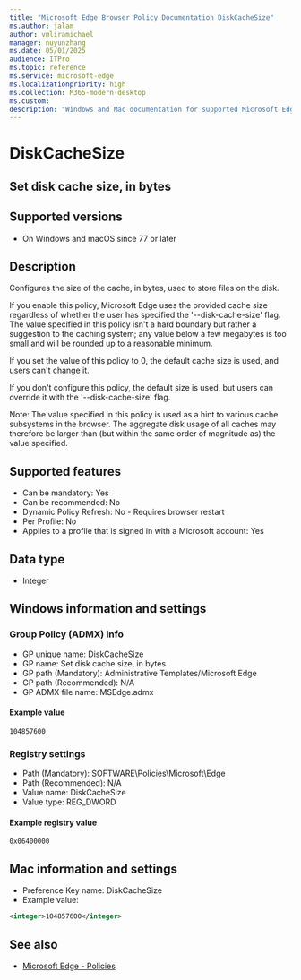 ```yaml
---
title: "Microsoft Edge Browser Policy Documentation DiskCacheSize"
ms.author: jalam
author: vmliramichael
manager: nuyunzhang
ms.date: 05/01/2025
audience: ITPro
ms.topic: reference
ms.service: microsoft-edge
ms.localizationpriority: high
ms.collection: M365-modern-desktop
ms.custom:
description: "Windows and Mac documentation for supported Microsoft Edge Browser policy: Set disk cache size, in bytes"
---
```


<!--THIS FILE IS AUTOMATICALLY GENERATED. MANUAL CHANGES WILL BE OVERWRITTEN.-->
<!--Please contact the Microsoft Edge Manageability team with any questions.-->

# DiskCacheSize

## Set disk cache size, in bytes


## Supported versions

- On Windows and macOS since 77 or later

## Description

Configures the size of the cache, in bytes, used to store files on the disk.

If you enable this policy, Microsoft Edge uses the provided cache size regardless of whether the user has specified the '--disk-cache-size' flag. The value specified in this policy isn't a hard boundary but rather a suggestion to the caching system; any value below a few megabytes is too small and will be rounded up to a reasonable minimum.

If you set the value of this policy to 0, the default cache size is used, and users can't change it.

If you don't configure this policy, the default size is used, but users can override it with the '--disk-cache-size' flag.

Note: The value specified in this policy is used as a hint to various cache subsystems in the browser. The aggregate disk usage of all caches may therefore be larger than (but within the same order of magnitude as) the value specified.

## Supported features

- Can be mandatory: Yes
- Can be recommended: No
- Dynamic Policy Refresh: No - Requires browser restart
- Per Profile: No
- Applies to a profile that is signed in with a Microsoft account: Yes

## Data type

- Integer

## Windows information and settings

### Group Policy (ADMX) info

- GP unique name: DiskCacheSize
- GP name: Set disk cache size, in bytes
- GP path (Mandatory): Administrative Templates/Microsoft Edge
- GP path (Recommended): N/A
- GP ADMX file name: MSEdge.admx

#### Example value

```
104857600
```

### Registry settings

- Path (Mandatory): SOFTWARE\Policies\Microsoft\Edge
- Path (Recommended): N/A
- Value name: DiskCacheSize
- Value type: REG_DWORD

#### Example registry value

```
0x06400000
```


## Mac information and settings

- Preference Key name: DiskCacheSize
- Example value:

```xml
<integer>104857600</integer>
```

## See also
- [Microsoft Edge - Policies](../microsoft-edge-policies.md)

